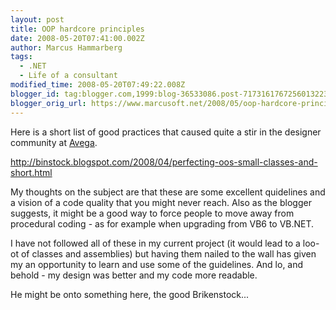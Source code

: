 ```yaml
---
layout: post
title: OOP hardcore principles
date: 2008-05-20T07:41:00.002Z
author: Marcus Hammarberg
tags:
  - .NET
  - Life of a consultant
modified_time: 2008-05-20T07:49:22.008Z
blogger_id: tag:blogger.com,1999:blog-36533086.post-7173161767256013223
blogger_orig_url: https://www.marcusoft.net/2008/05/oop-hardcore-principles.html
---
```



Here
is a short list of good practices that caused quite a stir in the
designer community at [Avega](http://www.avega.se/).

<http://binstock.blogspot.com/2008/04/perfecting-oos-small-classes-and-short.html>

My thoughts on the subject are that these are some excellent quidelines
and a vision of a code quality that you might never reach. Also as the
blogger suggests, it might be a good way to force people to move away
from procedural coding - as for example when upgrading from VB6 to
VB.NET.

I have not followed all of these in my current project (it would lead to
a loo-ot of classes and assemblies) but having them nailed to the wall
has given my an opportunity to learn and use some of the guidelines. And
lo, and behold - my design was better and my code more readable.

He might be onto something here, the good Brikenstock...
